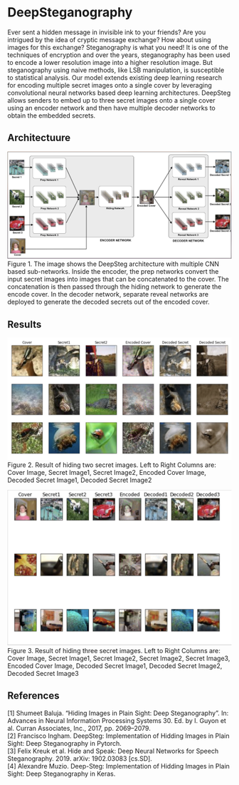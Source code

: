 # DeepSteganography
Ever sent a hidden message in invisible ink to your friends? Are you intrigued by the idea of cryptic message exchange? How about using images for this exchange? Steganography is what you need! It is one of the techniques of encryption and over the years, steganography has been used to encode a lower resolution image into a higher resolution image. But steganography using naive methods, like LSB manipulation, is susceptible to statistical analysis. Our model extends existing deep learning research for encoding multiple secret images onto a single cover by leveraging convolutional neural networks based deep learning architectures. DeepSteg allows senders to embed up to three secret images onto a single cover using an encoder network and then have multiple decoder networks to obtain the embedded secrets.


## Architectuure
[![Alt text](https://github.com/JapsimarSinghWahi/DeepSteganography/blob/master/model.png)](https://www.youtube.com/watch?v=-lsr638W6KU&feature=youtu.be)  
Figure 1. The image shows the DeepSteg architecture with multiple CNN based sub-networks. Inside the encoder, the prep networks convert the input secret images into images that can be concatenated to the cover. The concatenation is then passed through the hiding network to generate the encode cover. In the decoder network, separate reveal networks are deployed to generate the decoded secrets out of the encoded cover.


## Results

![Alt text](https://github.com/JapsimarSinghWahi/DeepSteganography/blob/master/Images/Results.png)
Figure 2. Result of hiding two secret images. Left to Right Columns are: Cover Image, Secret Image1, Secret Image2, Encoded Cover Image, Decoded Secret Image1, Decoded Secret Image2  </br>

![Alt text](https://github.com/JapsimarSinghWahi/DeepSteganography/blob/master/Images/Results_3images.png)
Figure 3. Result of hiding three secret images. Left to Right Columns are: Cover Image, Secret Image1, Secret Image2, Secret Image2, Secret Image3, Encoded Cover Image, Decoded Secret Image1, Decoded Secret Image2, Decoded Secret Image3  </br>

## References
[1] Shumeet Baluja. “Hiding Images in Plain Sight: Deep Steganography”. In: Advances in Neural Information Processing Systems 30. Ed. by I. Guyon et al. Curran Associates, Inc., 2017, pp. 2069–2079.   
[2] Francisco Ingham. DeepSteg: Implementation of Hidding Images in Plain Sight: Deep Steganography in Pytorch.   
[3] Felix Kreuk et al. Hide and Speak: Deep Neural Networks for Speech Steganography. 2019. arXiv: 1902.03083 [cs.SD].  
[4] Alexandre Muzio. Deep-Steg: Implementation of Hidding Images in Plain Sight: Deep Steganography in Keras.  

